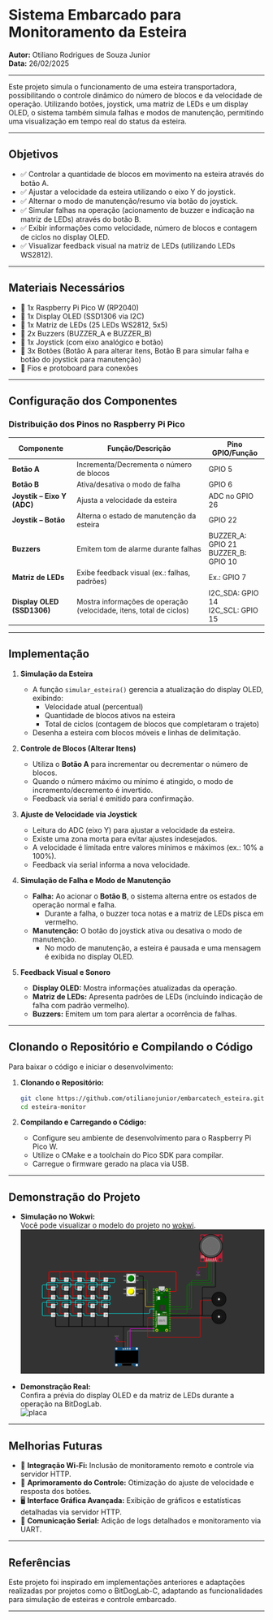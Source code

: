 # Sistema Embarcado para Monitoramento da Esteira  
**Autor:** Otiliano Rodrigues de Souza Junior  
**Data:** 26/02/2025

---

Este projeto simula o funcionamento de uma esteira transportadora, possibilitando o controle dinâmico do número de blocos e da velocidade de operação. Utilizando botões, joystick, uma matriz de LEDs e um display OLED, o sistema também simula falhas e modos de manutenção, permitindo uma visualização em tempo real do status da esteira.

---

## Objetivos

- ✅ Controlar a quantidade de blocos em movimento na esteira através do botão A.
- ✅ Ajustar a velocidade da esteira utilizando o eixo Y do joystick.
- ✅ Alternar o modo de manutenção/resumo via botão do joystick.
- ✅ Simular falhas na operação (acionamento de buzzer e indicação na matriz de LEDs) através do botão B.
- ✅ Exibir informações como velocidade, número de blocos e contagem de ciclos no display OLED.
- ✅ Visualizar feedback visual na matriz de LEDs (utilizando LEDs WS2812).

---

## Materiais Necessários

- 🔹 1x Raspberry Pi Pico W (RP2040)
- 🔹 1x Display OLED (SSD1306 via I2C)
- 🔹 1x Matriz de LEDs (25 LEDs WS2812, 5x5)
- 🔹 2x Buzzers (BUZZER_A e BUZZER_B)
- 🔹 1x Joystick (com eixo analógico e botão)
- 🔹 3x Botões (Botão A para alterar itens, Botão B para simular falha e botão do joystick para manutenção)
- 🔹 Fios e protoboard para conexões

---

## Configuração dos Componentes

### Distribuição dos Pinos no Raspberry Pi Pico

| Componente                   | Função/Descrição                                     | Pino GPIO/Função          |
|------------------------------|------------------------------------------------------|---------------------------|
| **Botão A**                  | Incrementa/Decrementa o número de blocos             | GPIO 5                    |
| **Botão B**                  | Ativa/desativa o modo de falha                       | GPIO 6                    |
| **Joystik – Eixo Y (ADC)**     | Ajusta a velocidade da esteira                      | ADC no GPIO 26            |
| **Joystik – Botão**          | Alterna o estado de manutenção da esteira            | GPIO 22                   |
| **Buzzers**                  | Emitem tom de alarme durante falhas                  | BUZZER_A: GPIO 21 <br> BUZZER_B: GPIO 10 |
| **Matriz de LEDs**           | Exibe feedback visual (ex.: falhas, padrões)         | Ex.: GPIO 7               |
| **Display OLED (SSD1306)**   | Mostra informações de operação (velocidade, itens, total de ciclos) | I2C_SDA: GPIO 14 <br> I2C_SCL: GPIO 15 |

---

## Implementação

1. **Simulação da Esteira**
   - A função `simular_esteira()` gerencia a atualização do display OLED, exibindo:
     - Velocidade atual (percentual)
     - Quantidade de blocos ativos na esteira
     - Total de ciclos (contagem de blocos que completaram o trajeto)
   - Desenha a esteira com blocos móveis e linhas de delimitação.

2. **Controle de Blocos (Alterar Itens)**
   - Utiliza o **Botão A** para incrementar ou decrementar o número de blocos.
   - Quando o número máximo ou mínimo é atingido, o modo de incremento/decremento é invertido.
   - Feedback via serial é emitido para confirmação.

3. **Ajuste de Velocidade via Joystick**
   - Leitura do ADC (eixo Y) para ajustar a velocidade da esteira.
   - Existe uma zona morta para evitar ajustes indesejados.
   - A velocidade é limitada entre valores mínimos e máximos (ex.: 10% a 100%).
   - Feedback via serial informa a nova velocidade.

4. **Simulação de Falha e Modo de Manutenção**
   - **Falha:** Ao acionar o **Botão B**, o sistema alterna entre os estados de operação normal e falha.
     - Durante a falha, o buzzer toca notas e a matriz de LEDs pisca em vermelho.
   - **Manutenção:** O botão do joystick ativa ou desativa o modo de manutenção.
     - No modo de manutenção, a esteira é pausada e uma mensagem é exibida no display OLED.

5. **Feedback Visual e Sonoro**
   - **Display OLED:** Mostra informações atualizadas da operação.
   - **Matriz de LEDs:** Apresenta padrões de LEDs (incluindo indicação de falha com padrão vermelho).
   - **Buzzers:** Emitem um tom para alertar a ocorrência de falhas.

---

## Clonando o Repositório e Compilando o Código

Para baixar o código e iniciar o desenvolvimento:

1. **Clonando o Repositório:**

   ```bash
   git clone https://github.com/otilianojunior/embarcatech_esteira.git
   cd esteira-monitor
   ```

2. **Compilando e Carregando o Código:**
   - Configure seu ambiente de desenvolvimento para o Raspberry Pi Pico W.
   - Utilize o CMake e a toolchain do Pico SDK para compilar.
   - Carregue o firmware gerado na placa via USB.

---

## Demonstração do Projeto

- **Simulação no Wokwi:**  
  Você pode visualizar o modelo do projeto no  [wokwi](https://wokwi.com/projects/423991918540076033).  
  ![wokwi](assets/wokwi.png)

- **Demonstração Real:**  
  Confira a prévia do display OLED e da matriz de LEDs durante a operação na BitDogLab.  
   ![placa](assets/placa.gif)

---

## Melhorias Futuras

- 📡 **Integração Wi‑Fi:** Inclusão de monitoramento remoto e controle via servidor HTTP.
- 🔄 **Aprimoramento do Controle:** Otimização do ajuste de velocidade e resposta dos botões.
- 🖥 **Interface Gráfica Avançada:** Exibição de gráficos e estatísticas detalhadas via servidor HTTP.
- 📶 **Comunicação Serial:** Adição de logs detalhados e monitoramento via UART.

---

## Referências

Este projeto foi inspirado em implementações anteriores e adaptações realizadas por projetos como o BitDogLab-C, adaptando as funcionalidades para simulação de esteiras e controle embarcado.

---